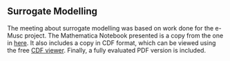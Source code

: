 ## Surrogate Modelling

The meeting about surrogate modelling was based on work done for the e-Musc project. The Mathematica Notebook presented is a copy from the one in [here](https://gitlab.computationalscience.nl/surrogate/surrogate-modelling-review). It also includes a copy in CDF format, which can be viewed using the free [CDF viewer](https://www.wolfram.com/cdf/). Finally, a fully evaluated PDF version is included.